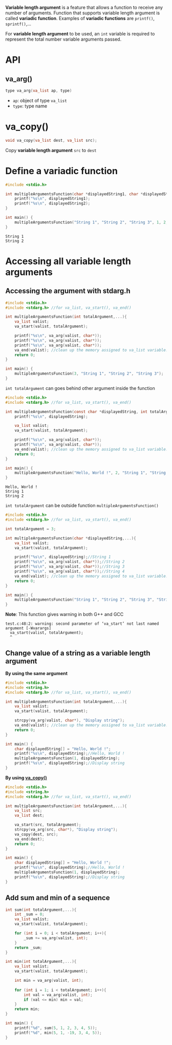 **Variable length argument** is a feature that allows a function to receive any number of arguments. Function that supports variable length argument is called **variadic function**. Examples of **variadic functions** are ``printf()``, ``sprintf()``,...

For **variable length argument** to be used, an ``int`` variable is required to represent the total number variable arguments passed.
# API
## va_arg()

```c
type va_arg(va_list ap, type)
```

* ``ap``:  object of type ``va_list``
* ``type``: type name
# va_copy()
```c
void va_copy(va_list dest, va_list src);
```
Copy **variable length argument** ``src`` to ``dest``
# Define a variadic function

```c
#include <stdio.h>

int multipleArgumentsFunction(char *displayedString1, char *displayedString2,...){
	printf("%s\n", displayedString1);
	printf("%s\n", displayedString2);
}

int main() {
	multipleArgumentsFunction("String 1", "String 2", "String 3", 1, 2, 3);
}   
```
```
String 1
String 2
```
# Accessing all variable length arguments

## Accessing the argument with stdarg.h

```c
#include <stdio.h>
#include <stdarg.h> //for va_list, va_start(), va_end()

int multipleArgumentsFunction(int totalArgument,...){
	va_list valist;
	va_start(valist, totalArgument);

	printf("%s\n", va_arg(valist, char*));
	printf("%s\n", va_arg(valist, char*));
	printf("%s\n", va_arg(valist, char*));
	va_end(valist); //clean up the memory assigned to va_list variable.
	return 0;
}

int main() {
	multipleArgumentsFunction(3, "String 1", "String 2", "String 3");
}  
```

``int totalArgument`` can goes behind other argument inside the function

```c
#include <stdio.h>
#include <stdarg.h> //for va_list, va_start(), va_end()

int multipleArgumentsFunction(const char *displayedString, int totalArgument,...){
	printf("%s\n", displayedString);

	va_list valist;
	va_start(valist, totalArgument);

	printf("%s\n", va_arg(valist, char*));
	printf("%s\n", va_arg(valist, char*));
	va_end(valist); //clean up the memory assigned to va_list variable.
	return 0;
}

int main() {
	multipleArgumentsFunction("Hello, World !", 2, "String 1", "String 2");
} 
```
```
Hello, World !
String 1
String 2
```

``int totalArgument`` can be outside function ``multipleArgumentsFunction()``

```c
#include <stdio.h>
#include <stdarg.h> //for va_list, va_start(), va_end()

int totalArgument = 3;

int multipleArgumentsFunction(char *displayedString,...){
	va_list valist;
	va_start(valist, totalArgument);

	printf("%s\n", displayedString);//String 1
	printf("%s\n", va_arg(valist, char*));//String 2
	printf("%s\n", va_arg(valist, char*));//String 3
	printf("%s\n", va_arg(valist, char*));//String 4
	va_end(valist); //clean up the memory assigned to va_list variable.
	return 0;
}

int main() {
	multipleArgumentsFunction("String 1", "String 2", "String 3", "String 4");
} 
```

**Note**: This function gives warning in both G++ and GCC

```
test.c:48:2: warning: second parameter of ‘va_start’ not last named argument [-Wvarargs]
  va_start(valist, totalArgument);
  ^
```

## Change value of a string as a variable length argument
**By using the same argument**
```c
#include <stdio.h>
#include <string.h>
#include <stdarg.h> //for va_list, va_start(), va_end()

int multipleArgumentsFunction(int totalArgument,...){
	va_list valist;
	va_start(valist, totalArgument);

	strcpy(va_arg(valist, char*), "Display string");
	va_end(valist); //clean up the memory assigned to va_list variable.
	return 0;
}

int main() {
	char displayedString[] = "Hello, World !";
	printf("%s\n", displayedString);//Hello, World !
	multipleArgumentsFunction(1, displayedString);
	printf("%s\n", displayedString);//Display string
} 
```
**By using [va_copy()](#va_copy)**
```c
#include <stdio.h>
#include <string.h>
#include <stdarg.h> //for va_list, va_start(), va_end()

int multipleArgumentsFunction(int totalArgument,...){
    va_list src;        
    va_list dest;            

    va_start(src, totalArgument);                   
    strcpy(va_arg(src, char*), "Display string");
    va_copy(dest, src);
	va_end(dest);
	return 0;
}

int main() {
	char displayedString[] = "Hello, World !";
	printf("%s\n", displayedString);//Hello, World !
	multipleArgumentsFunction(1, displayedString);
	printf("%s\n", displayedString);//Display string
} 
```
## Add sum and min of a sequence
```c
int sum(int totalArgument,...){
    int _sum = 0;
	va_list valist;
	va_start(valist, totalArgument);

    for (int i = 0; i < totalArgument; i++){
        _sum += va_arg(valist, int);
    }
	return _sum;
}

int min(int totalArgument,...){
    va_list valist;
    va_start(valist, totalArgument);

    int min = va_arg(valist, int);
    
    for (int i = 1; i < totalArgument; i++){
        int val = va_arg(valist, int);
        if (val <= min) min = val;
    }
    return min;
}

int main() {
	printf("%d", sum(5, 1, 2, 3, 4, 5));
	printf("%d", min(5, 1, -19, 3, 4, 5));
}  
```
